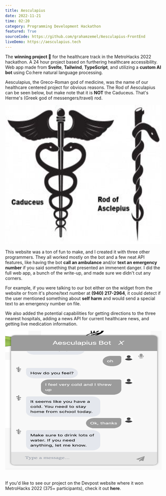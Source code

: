 ```yaml
---
title: Aesculapius
date: 2022-11-21
time: 02:20
category: Programming Development Hackathon
featured: True
sourceCode: https://github.com/grahamzemel/Aesculapius-FrontEnd
liveDemo: https://aesculapius.tech
---
```

<script>
import Link from '$lib/components/Link.svelte'
</script>
<div class="linkBtn">

The <strong>winning project 👑</strong> for the healthcare track in the <Link href='https://metrohacks-2022.devpost.com/'>MetroHacks 2022</Link> hackathon. A 24 hour project based on furthering healthcare accessibility. Web app made from <strong>Svelte</strong>, <strong>Tailwind</strong>, <strong>TypeScript</strong>, and utilizing a <strong>custom AI bot</strong> using <Link href='https://cohere.ai/'>Co:here</Link> natural language processing. 

Aesculapius, the Greco-Roman god of medicine, was the name of our healthcare centered project for obvious reasons. The Rod of Aesculapius can be seen below, but make note that it is <strong>NOT</strong> the Caduceus. That's Herme's (Greek god of messengers/travel) rod. 

<img
     alt="Rod of Aesculapius vs Caduceus"
     loading="lazy"
     decoding="async"
     width="672"
     height="448"
     src="./aesculapius.png"
/>

This website was a ton of fun to make, and I created it with three other programmers. They all worked mostly on the bot and a few neat API features, like having the bot <strong>call an ambulance</strong> and/or <strong>text an emergency number</strong> if you said something that presented an immenent danger. I did the full web app, a bunch of the write-up, and made sure we didn't cut any corners.

For example, if you were talking to our bot either on the widget from the <Link href='https://aesculapius.tech'>website</Link> or from it's phone/text number at <strong>(940) 217-2964</strong>, it could detect if the user mentioned something about <strong>self harm</strong> and would send a special text to an emergency number on file. 

We also added the potential capabilities for getting directions to the three nearest hospitals, adding a news API for current healthcare news, and getting live medication information.

<img
     alt="Demonstration of Aesculapius bot functionality"
     loading="lazy"
     decoding="async"
     width="672"
     height="448"
     src="./example.png"
/>

<br/>
If you'd like to see our project on the Devpost website where it won MetroHacks 2022 (375+ participants), check it out <Link href='https://devpost.com/software/aesculapius'><strong>here</strong></Link>.
</div>
